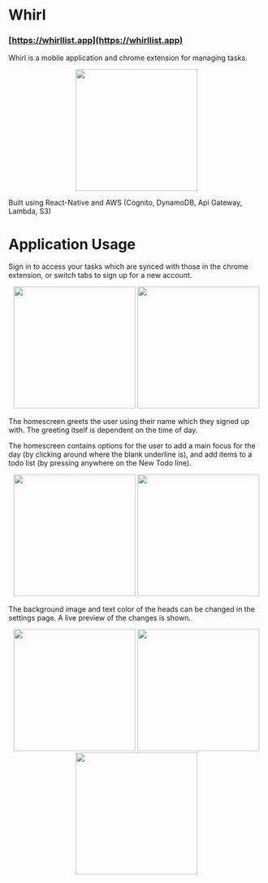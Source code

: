 # Whirl

### [https://whirllist.app](https://whirllist.app)
Whirl is a mobile application and chrome extension for managing tasks. 


<p align="center">
  <img src="https://s3-eu-west-1.amazonaws.com/whirl101/images/PopulatedExample.png" width="240">
</p>


Built using React-Native and AWS (Cognito, DynamoDB, Api Gateway, Lambda, S3)


# Application Usage


Sign in to access your tasks which are synced with those in the chrome extension, or switch tabs to sign up for a new account.    
<p align="center">
  <img src="https://s3-eu-west-1.amazonaws.com/whirl101/images/Login.png" width="240">
  <img src="https://s3-eu-west-1.amazonaws.com/whirl101/images/SignUp.png" width="240">
</p>   


The homescreen greets the user using their name which they signed up with. The greeting itself is dependent on the time of day. 

The homescreen contains options for the user to add a main focus for the day (by clicking around where the blank underline is), and add items to a todo list (by pressing anywhere on the New Todo line). 


<p align="center">
  <img src="https://s3-eu-west-1.amazonaws.com/whirl101/images/Homescreen.png" width="240">
  <img src="https://s3-eu-west-1.amazonaws.com/whirl101/images/NewMainFocus.png" width="240">
</p>


The background image and text color of the heads can be changed in the settings page. A live preview of the changes is shown. 


<p align="center">
  <img src="https://s3-eu-west-1.amazonaws.com/whirl101/images/Settings.png" width= "240">
  <img src="https://s3-eu-west-1.amazonaws.com/whirl101/images/Settings2.png" width="240">
  <img src="https://s3-eu-west-1.amazonaws.com/whirl101/images/SettingsChanged.png" width="240">
</p>





  


